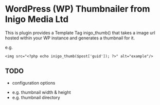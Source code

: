 WordPress (WP) Thumbnailer from Inigo Media Ltd
===============================================

This is plugin provides a Template Tag inigo_thumb() that takes a image url hosted within your WP instance and generates a thumbnail for it.

e.g.

    <img src="<?php echo inigo_thumb($post['guid']); ?>" alt="example"/>

TODO
----

* configuration options
 - e.g. thumbnail width & height
 - e.g. thumbnail directory


